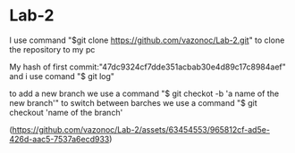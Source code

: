 # Lab-2

I use command "$git clone https://github.com/vazonoc/Lab-2.git" to clone the repository to my pc 

My hash of first commit:"47dc9324cf7dde351acbab30e4d89c17c8984aef" and i use comand "$ git log"

to add a new branch we use a command "$ git checkot -b 'a name of the new branch'" to switch between barches we use a command "$ git checkout 'name of the branch'

(https://github.com/vazonoc/Lab-2/assets/63454553/965812cf-ad5e-426d-aac5-7537a6ecd933)
